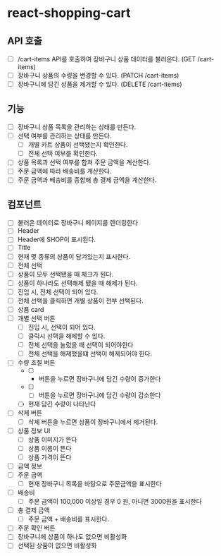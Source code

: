 # react-shopping-cart

## API 호출

- [ ] /cart-items API를 호출하여 장바구니 상품 데이터를 불러온다. (GET /cart-items)
- [ ] 장바구니 상품의 수량을 변경할 수 있다. (PATCH /cart-items)
- [ ] 장바구니에 담긴 상품을 제거할 수 있다. (DELETE /cart-items)

## 기능

- [ ] 장바구니 상품 목록을 관리하는 상태를 만든다.
- [ ] 선택 여부를 관리하는 상태를 만든다.
  - [ ] 개별 카트 상품이 선택됐는지 확인한다.
  - [ ] 전체 선택 여부를 확인한다.
- [ ] 상품 목록과 선택 여부를 합쳐 주문 금액을 계산한다.
- [ ] 주문 금액에 따라 배송비를 계산한다.
- [ ] 주문 금액과 배송비를 종합해 총 결제 금액을 계산한다.

## 컴포넌트

- [ ] 불러온 데이터로 장바구니 페이지를 렌더링한다
- [ ] Header
- [ ] Header에 SHOP이 표시된다.
- [ ] Title
- [ ] 현재 몇 종류의 상품이 담겨있는지 표시한다.
- [ ] 전체 선택
- [ ] 상품이 모두 선택됐을 때 체크가 된다.
- [ ] 상품이 하나라도 선택해제 됐을 때 해제가 된다.
- [ ] 진입 시, 전체 선택이 되어 있다.
- [ ] 전체 선택을 클릭하면 개별 상품이 전부 선택된다.
- [ ] 상품 card
- [ ] 개별 선택 버튼
  - [ ] 진입 시, 선택이 되어 있다.
  - [ ] 클릭시 선택을 해제할 수 있다.
  - [ ] 전체 선택을 눌렀을 때 선택이 되어야한다
  - [ ] 전체 선택을 해제했을떄 선택이 해제되어야 한다.
- [ ] 수량 조절 버튼
  - [ ] - 버튼을 누르면 장바구니에 담긴 수량이 증가한다
  - [ ] - [ ] 버튼을 누르면 장바구니에 담긴 수량이 감소한다
  - [ ] 현재 담긴 수량이 나타난다
- [ ] 삭제 버튼
  - [ ] 삭제 버튼을 누르면 상품이 장바구니에서 제거된다.
- [ ] 상품 정보 UI
  - [ ] 상품 이미지가 뜬다
  - [ ] 상품 이름이 뜬다
  - [ ] 상품 가격이 뜬다
- [ ] 금액 정보
- [ ] 주문 금액
  - [ ] 현재 장바구니 목록을 바탕으로 주문금액을 표시한다
- [ ] 배송비
  - [ ] 주문 금액이 100,000 이상일 경우 0 원, 아니면 3000원을 표시한다
- [ ] 총 결제 금액
  - [ ] 주문 금액 + 배송비를 표시한다.
- [ ] 주문 확인 버튼
- [ ] 장바구니에 상품이 하나도 없으면 비활성화
- [ ] 선택된 상품이 없으면 비활성화
